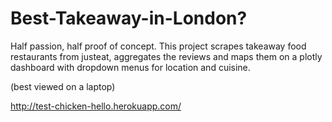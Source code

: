 # Best-Takeaway-in-London?

Half passion, half proof of concept. This project scrapes takeaway food restaurants from justeat, aggregates the reviews and maps them on a plotly dashboard with dropdown menus for location and cuisine.

(best viewed on a laptop)

http://test-chicken-hello.herokuapp.com/
